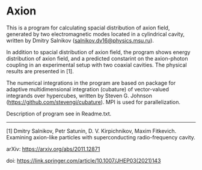# Axion
This is a program for calculating spacial distribution of axion field, generated by two electromagnetic modes located in a cylindrical cavity, written by Dmitry Salnikov (salnikov.dv16@physics.msu.ru).

In addition to spacial distribution of axion field, the program shows energy distribution of axion field, and a predicted constarint on the axion-photon coupling in an experimental setup with two coaxial cavities. The physical results are presented in [1].

The numerical integrations in the program are based on package for adaptive multidimensional integration (cubature) of vector-valued integrands over hypercubes, written by Steven G. Johnson (https://github.com/stevengj/cubature). MPI is used for parallelization.

Description of program see in Readme.txt.

-------------------------------
[1] Dmitry Salnikov, Petr Satunin, D. V. Kirpichnikov, Maxim Fitkevich. Examining axion-like particles with superconducting radio-frequency cavity.

arXiv: https://arxiv.org/abs/2011.12871

doi: https://link.springer.com/article/10.1007/JHEP03(2021)143
